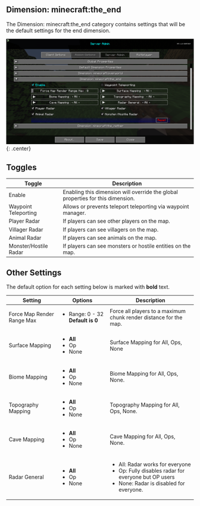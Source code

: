 ## **Dimension: minecraft:the_end**

The Dimension: minecraft:the_end category contains settings that will be the default settings for the end dimension.

![Dimension-Minecraft-End](../../img/settings/server/dimension-minecraft-end.png){: .center}

## **Toggles**

| Toggle                | Description                                                                     |
|-----------------------|---------------------------------------------------------------------------------|
| Enable                | Enabling this dimension will override the global properties for this dimension. |
| Waypoint Teleporting  | Allows or prevents teleport teleporting via waypoint manager.                   |
| Player Radar          | If players can see other players on the map.                                    |
| Villager Radar        | If players can see villagers on the map.                                        |
| Animal Radar          | If players can see animals on the map.                                          |
| Monster/Hostile Radar | If players can see monsters or hostile entities on the map.                     |

## **Other Settings**

The default option for each setting below is marked with **bold** text.

| Setting                    | Options                                           | Description                                                                                                                                              |
|----------------------------|---------------------------------------------------|----------------------------------------------------------------------------------------------------------------------------------------------------------|
| Force Map Render Range Max | <ul><li>Range: 0 - 32 **Default is 0**</li></ul>  | Force all players to a maximum chunk render distance for the map.                                                                                        |
| Surface Mapping            | <ul><li>**All**</li><li>Op</li><li>None</li></ul> | Surface Mapping for All, Ops, None                                                                                                                       |
| Biome Mapping              | <ul><li>**All**</li><li>Op</li><li>None</li></ul> | Biome Mapping for All, Ops, None.                                                                                                                        |
| Topography Mapping         | <ul><li>**All**</li><li>Op</li><li>None</li></ul> | Topography Mapping for All, Ops, None.                                                                                                                   |
| Cave Mapping               | <ul><li>**All**</li><li>Op</li><li>None</li></ul> | Cave Mapping for All, Ops, None.                                                                                                                         |
| Radar General              | <ul><li>**All**</li><li>Op</li><li>None</li></ul> | <ul><li>All: Radar works for everyone</li><li>Op: Fully disables radar for everyone but OP users</li><li>None: Radar is disabled for everyone.</li></ul> |
